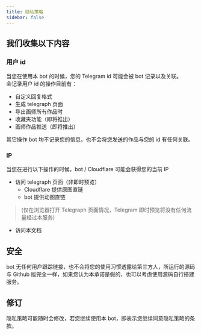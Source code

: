 ```yaml
---
title: 隐私策略
sidebar: false
---
```


## 我们收集以下内容

### 用户 id
当您在使用本 bot 的时候，您的 Telegram id 可能会被 bot 记录以及关联。  
会记录用户 id 的操作目前有：  

- 自定义回复格式
- 生成 telegraph 页面
- 导出画师所有作品时
- 收藏夹功能（即将推出）
- 画师作品推送（即将推出）

其它操作 bot 均不记录您的信息，也不会将您发送的作品与您的 id 有任何关联。

### IP
当您在进行以下操作的时候，bot / Cloudflare 可能会获得您的当前 IP  

- 访问 telegraph 页面（非即时预览）
    - Cloudflare 提供原图直链
    - bot 提供动图直链

> (仅在浏览器打开 Telegraph 页面情况，Telegram 即时预览将没有任何流量经过本服务)
- 访问本文档


## 安全
bot 无任何用户跟踪链接，也不会将您的使用习惯透露给第三方人，所运行的源码与 Github 版完全一样，如果您认为本承诺是假的，也可以考虑使用源码自行搭建服务。

## 修订
隐私策略可能随时会修改，若您继续使用本 bot，即表示您继续同意隐私策略的条款。